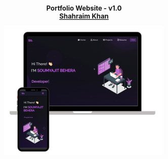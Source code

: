 <h2 align="center">
  Portfolio Website - v1.0<br/>
  <a href="https://shahraim-portfolio.netlify.app/" target="_blank">Shahraim Khan</a>
</h2>
<div align="center">
  <img alt="Demo" src="./Images/readme-img1.png" />
</div>

<br/>

